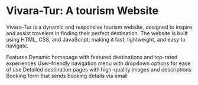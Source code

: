 # Vivara-Tur: A tourism Website

Vivara-Tur is a dynamic and responsive tourism website, designed to inspire and assist travelers in finding their perfect destination. 
The website is built using HTML, CSS, and JavaScript, making it fast, lightweight, and easy to navigate.

Features
Dynamic homepage with featured destinations and top-rated experiences
User-friendly navigation menu with dropdown options for ease of use
Detailed destination pages with high-quality images and descriptions
Booking form that sends booking details via email

